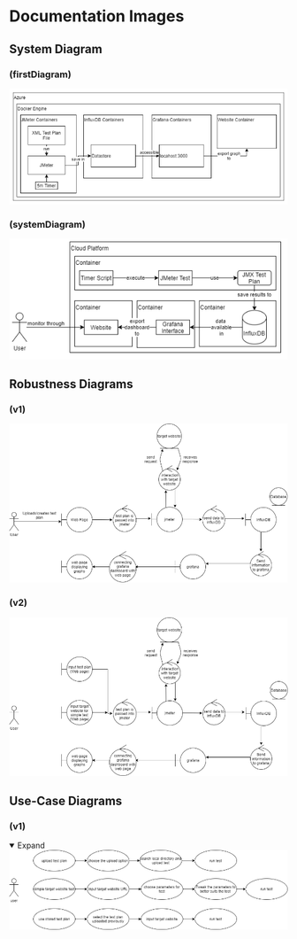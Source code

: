 # Documentation Images

## System Diagram
### (firstDiagram)
<img src="firstDiagram.png" >

### (systemDiagram)
<img src="systemDiagram.png" >

## Robustness Diagrams
### (v1)
<img src="robustness_diagrams/robustnessDiagramV1.png" >

### (v2)
<img src="robustness_diagrams/robustnessDiagramV2.png" >

## Use-Case Diagrams
### (v1)
<details open>
<summary>Expand</summary>
<img src="use_cases/useCaseDiagramV1.png" >
</details> 



